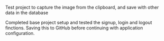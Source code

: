 Test project to capture the image from the clipboard, and save with other data in the database

Completed base project setup and tested the signup, login and logout finctions. Saving this to GitHub before continuing with application configuration.

